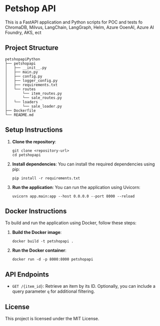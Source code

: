 # Petshop API

This is a FastAPI application and Python scripts for POC and tests fo ChromaDB, Milvus, LangChain, LangGraph, Helm, Azure OoenAI, Azure AI Foundry, AKS, ect

## Project Structure

```
petshopapiPython
├── petshopapi
│   ├── __init__.py
│   ├── main.py
│   ├── config.py
│   ├── logger_config.py
│   ├── requirements.txt
│   └── routes
│       └── item_routes.py
│       └── sale_routes.py
│   └── loaders
│       └── sale_loader.py
├── Dockerfile
└── README.md
```

## Setup Instructions

1. **Clone the repository**:
   ```
   git clone <repository-url>
   cd petshopapi
   ```

2. **Install dependencies**:
   You can install the required dependencies using pip:
   ```
   pip install -r requirements.txt
   ```

3. **Run the application**:
   You can run the application using Uvicorn:
   ```
   uvicorn app.main:app --host 0.0.0.0 --port 8000 --reload
   ```

## Docker Instructions

To build and run the application using Docker, follow these steps:

1. **Build the Docker image**:
   ```
   docker build -t petshopapi .
   ```

2. **Run the Docker container**:
   ```
   docker run -d -p 8000:8000 petshopapi
   ```

## API Endpoints

- `GET /{item_id}`: Retrieve an item by its ID. Optionally, you can include a query parameter `q` for additional filtering.

## License

This project is licensed under the MIT License.
